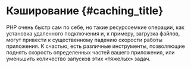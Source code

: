 # Кэширование {#caching_title}

PHP очень быстр сам по себе, но такие ресурсоемкие операции, как установка удаленного подключения и, к примеру, загрузка файлов, могут привести к существенному падению скорости работы приложения.
К счастью, есть различные инструменты, позволяющие поднять скорость определенных частей вашего приложения, или уменьшить количество запусков этих «тяжелых» задач.